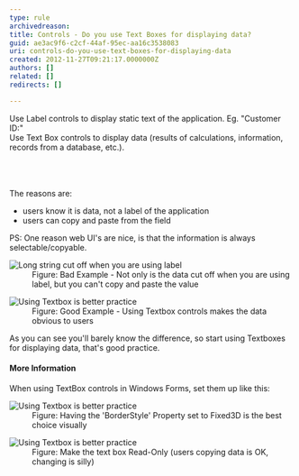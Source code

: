 ```yaml
---
type: rule
archivedreason: 
title: Controls - Do you use Text Boxes for displaying data?
guid: ae3ac9f6-c2cf-44af-95ec-aa16c3538083
uri: controls-do-you-use-text-boxes-for-displaying-data
created: 2012-11-27T09:21:17.0000000Z
authors: []
related: []
redirects: []

---
```



<p>Use Label controls to display static text of the application. Eg. &quot;Customer ID&#58;&quot;<br>Use Text Box controls to display data (results of calculations, information, records from a database, etc.).</p>
<br><excerpt class='endintro'></excerpt><br>
​<div>The reasons are&#58;</div>
<ul><li>users know it is data, not a label of the application</li>
<li>users can copy and paste from the field</li></ul>
<div>PS&#58; One reason web UI's are nice, is that the information is always selectable/copyable.</div>
<dl class="badImage"><dt><img alt="Long string cut off when you are using label" src="http&#58;//www.ssw.com.au/ssw/Standards/Rules/Images/BetterInterface_LabelCutOff.jpg" /></dt>
<dd>Figure&#58; Bad Example - Not only is the data cut off when you are using label, but you can't copy and paste the value</dd></dl>
<dl class="goodImage"><dt><img alt="Using Textbox is better practice" src="http&#58;//www.ssw.com.au/ssw/Standards/Rules/Images/GoodTextbox.gif" /></dt>
<dd>Figure&#58; Good Example - Using Textbox controls makes the data obvious to users</dd></dl>
<div>As you can see you'll barely know the difference, so start using Textboxes for displaying data, that's good practice.</div>
<h4>More Information</h4>
<div>When using TextBox controls in Windows Forms, set them up like this&#58;</div>
<dl class="image"><dt><img alt="Using Textbox is better practice" src="http&#58;//www.ssw.com.au/ssw/Standards/Rules/Images/BorderStyle_1.gif" /></dt>
<dd>Figure&#58; Having the 'BorderStyle' Property set to Fixed3D is the best choice visually</dd></dl>
<dl class="image"><dt><img alt="Using Textbox is better practice" src="http&#58;//www.ssw.com.au/ssw/Standards/Rules/Images/ReadOnly_1.gif" /></dt>
<dd>Figure&#58; Make the text box Read-Only (users copying data is OK, changing is silly)</dd></dl>



